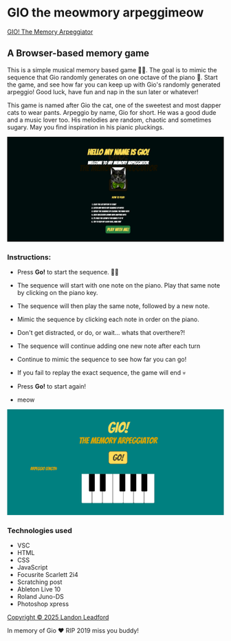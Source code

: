 # GIO the meowmory arpeggimeow

[GIO! The Memory Arpeggiator](https://squidicarus.github.io/gio-memory-game/)

## A Browser-based memory game

This is a simple musical memory based game 🐱‍👓. The goal is to mimic the sequence that Gio randomly generates on one octave of the piano 🎹. Start the game, and see how far you can keep up with Gio's randomly generated arpeggio! Good luck, have fun and nap in the sun later or whatever!

This game is named after Gio the cat, one of the sweetest and most dapper cats to wear pants. Arpeggio by name, Gio for short. He was a good dude and a music lover too. His melodies are random, chaotic and sometimes sugary. May you find inspiration in his pianic pluckings.

![GIO says hi, splash page, instructions, press 'Play With Me!' to carry on.](./images/splash%20cat.png)

### Instructions:

* Press **Go!** to start the sequence. 🐱‍🚀  

* The sequence will start with one note on the piano. Play that same note by clicking on the piano key.

* The sequence will then play the same note, followed by a new note.

* Mimic the sequence by clicking each note in order on the piano. 

* Don't get distracted, or do, or wait... whats that overthere?!

* The sequence will continue adding one new note after each turn

* Continue to mimic the sequence to see how far you can go!

* If you fail to replay the exact sequence, the game will end 💀

* Press **Go!** to start again!

* meow

![User interface, go button and piano, Gio says meow](./images/getcha%20nine%20lives.png)

### Technologies used

- VSC
- HTML
- CSS
- JavaScript
- Focusrite Scarlett 2i4
- Scratching post
- Ableton Live 10
- Roland Juno-DS
- Photoshop xpress

[Copyright © 2025 Landon Leadford](LICENSE.md)

In memory of Gio ❤️ RIP 2019 miss you buddy!







